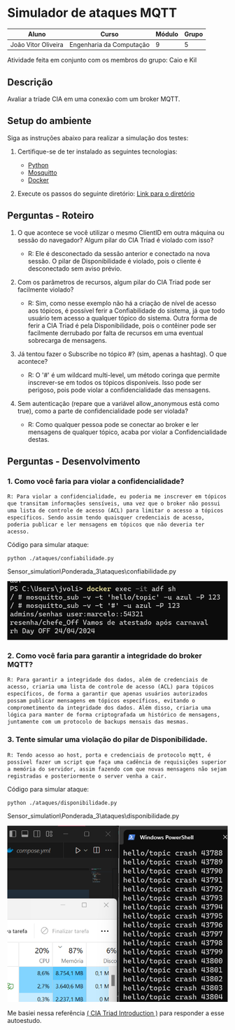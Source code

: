 # Simulador de ataques MQTT

| Aluno                | Curso                  | Módulo | Grupo |
|----------------------|------------------------|--------|-------|
| João Vitor Oliveira  | Engenharia da Computação | 9      | 5     |

Atividade feita em conjunto com os membros do grupo: Caio e Kil

## Descrição
Avaliar a tríade CIA em uma conexão com um broker MQTT.

## Setup do ambiente 

Siga as instruções abaixo para realizar a simulação dos testes:

1. Certifique-se de ter instalado as seguintes tecnologias: 
   - [Python](https://www.python.org)
   - [Mosquitto](https://mosquitto.org)
   - [Docker](https://www.docker.com/get-started/)

2. Execute os passos do seguinte diretório: [Link para o diretório](https://github.com/rafaelmatsuyama/Inteli-T2-EC-M09)

## Perguntas - Roteiro
1. O que acontece se você utilizar o mesmo ClientID em outra máquina ou sessão do navegador? Algum pilar do CIA Triad é violado com isso?
    - R: Ele é desconectado da sessão anterior e conectado na nova sessão. O pilar de Disponibilidade é violado, pois o cliente é desconectado sem aviso prévio.

2. Com os parâmetros de recursos, algum pilar do CIA Triad pode ser facilmente violado?
    - R: Sim, como nesse exemplo não há a criação de nível de acesso aos tópicos, é possível ferir a Confiabilidade do sistema, já que todo usuário tem acesso a qualquer tópico do sistema. Outra forma de ferir a CIA Triad é pela Disponibilidade, pois o contêiner pode ser facilmente derrubado por falta de recursos em uma eventual sobrecarga de mensagens.

3. Já tentou fazer o Subscribe no tópico #? (sim, apenas a hashtag). O que acontece?
    - R: O '#' é um wildcard multi-level, um método coringa que permite inscrever-se em todos os tópicos disponíveis. Isso pode ser perigoso, pois pode violar a confidencialidade das mensagens.

4. Sem autenticação (repare que a variável allow_anonymous está como true), como a parte de confidencialidade pode ser violada?
    - R: Como qualquer pessoa pode se conectar ao broker e ler mensagens de qualquer tópico, acaba por violar a Confidencialidade destas.

## Perguntas - Desenvolvimento

### 1. Como você faria para violar a confidencialidade?
    R: Para violar a confidencialidade, eu poderia me inscrever em tópicos que transitam informações sensíveis, uma vez que o broker não possui uma lista de controle de acesso (ACL) para limitar o acesso a tópicos específicos. Sendo assim tendo quaisquer credenciais de acesso, poderia publicar e ler mensagens em tópicos que não deveria ter acesso.
Código para simular ataque:
```
python ./ataques/confiabilidade.py
```

Sensor_simulation\Ponderada_3\ataques\confiabilidade.py


![img alt](static/confiabilidade.png)

### 2. Como você faria para garantir a integridade do broker MQTT?
    R: Para garantir a integridade dos dados, além de credenciais de acesso, criaria uma lista de controle de acesso (ACL) para tópicos específicos, de forma a garantir que apenas usuários autorizados possam publicar mensagens em tópicos específicos, evitando o comprometimento da integridade dos dados. Além disso, criaria uma lógica para manter de forma criptografada um histórico de mensagens, juntamente com um protocolo de backups mensais das mesmas. 


### 3. Tente simular uma violação do pilar de Disponibilidade.

    R: Tendo acesso ao host, porta e credenciais de protocolo mqtt, é possível fazer um script que faça uma cadência de requisições superior a memória do servidor, assim fazendo com que novas mensagens não sejam registradas e posteriormente o server venha a cair.
Código para simular ataque:
```
python ./ataques/disponibilidade.py
```

Sensor_simulation\Ponderada_3\ataques\disponibilidade.py

![img alt](static/disponibilidade.png)

Me basiei nessa referência [( CIA Triad Introduction )](https://informationsecurity.wustl.edu/items/confidentiality-integrity-and-availability-the-cia-triad/Introdução) para responder a esse autoestudo.


